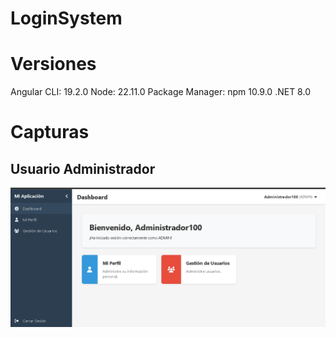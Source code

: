 # LoginSystem

# Versiones
Angular CLI: 19.2.0
Node: 22.11.0
Package Manager: npm 10.9.0
.NET 8.0

# Capturas
## Usuario Administrador
![Dashboard](./ImagenesAdmin/Dashboard.PNG)
